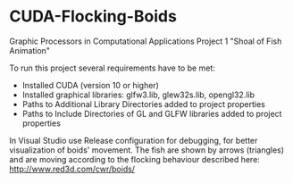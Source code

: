 # CUDA-Flocking-Boids
Graphic Processors in Computational Applications Project 1 "Shoal of Fish Animation"

To run this project several requirements have to be met:
- Installed CUDA (version 10 or higher)
- Installed graphical libraries: glfw3.lib, glew32s.lib, opengl32.lib
- Paths to Additional Library Directories added to project properties
- Paths to Include Directories of GL and GLFW libraries added to project properties
  
In Visual Studio use Release configuration for debugging, for better visualization of boids' movement.
The fish are shown by arrows (triangles) and are moving according to the flocking behaviour described here: http://www.red3d.com/cwr/boids/
